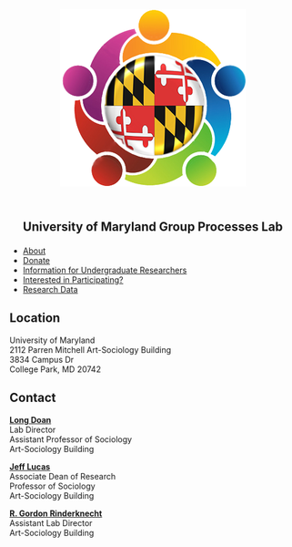 <div style="text-align:center"><img src="lablogo.png" alt="logo" class="inline"/></div>
<br><br>

<center><b><p style="font-size:21px">University of Maryland Group Processes Lab</p></b></center>

- <a href="{{ site.baseurl }}/about">About</a>
- <a href="{{ site.baseurl }}/donate">Donate</a>
- <a href="{{ site.baseurl }}/RA_info">Information for Undergraduate Researchers</a>
- <a href="{{ site.baseurl }}/participate">Interested in Participating?</a>
- <a href="{{ site.baseurl }}/data">Research Data</a>

## Location 

University of Maryland<br>
2112 Parren Mitchell Art-Sociology Building<br>
3834 Campus Dr<br>
College Park, MD 20742<br>

## Contact
<a href="https://socy.umd.edu/facultyprofile/Doan/Long"><b>Long Doan</b></a><br>
Lab Director<br>
Assistant Professor of Sociology<br>
Art-Sociology Building<br>

<a href="https://socy.umd.edu/facultyprofile/Lucas/Jeff"><b>Jeff Lucas</b></a><br>
Associate Dean of Research<br>
Professor of Sociology<br>
Art-Sociology Building<br>

<a href="https://socy.umd.edu/gradprofile/Rinderknecht/R.%20Gordon"><b>R. Gordon Rinderknecht</b></a><br>
Assistant Lab Director<br>
Art-Sociology Building<br>
